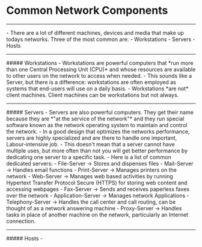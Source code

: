 # Common Network Components
<hr>
- There are a lot of different machines, devices and media that make up todays networks. Three of the most common are:
	- Workstations
	- Servers
	- Hosts

<hr>
##### Workstations
- Workstations are powerful computers that *run more than one Central Processing Unit (CPU)* and whose resources are available to other users on the network to access when needed.
- This sounds like a Server, but there is a difference: workstations are often employed as systems that end-users will use on a daily basis.
- Workstations *are not* client machines. Client machines can be workstations but not always.

<hr>
##### Servers
- Servers are also powerful computers. They get their name because they are *"at the service of the network"* and they run special software known as the network operating system to maintain and control the network.
- In a good design that optimizes the networks performance, servers are highly specialized and are there to handle one important, Labour-intensive job. 
- This doesn't mean that a server cannot have multiple uses, but more often than not you will get better performance by dedicating one server to a specific task.
- Here is a list of common dedicated servers:
	- File-Server -> Stores and dispenses files
	- Mail-Server -> Handles email functions
	- Print-Server -> Manages printers on the network
	- Web-Server -> Manages web based activities by running Hypertext Transfer Protocol Secure (HTTPS) for storing web content and accessing webpages
	- Fax-Server -> Sends and receives paperless faxes over the network
	- Application-Server -> Manages network Applications
	- Telephony-Server -> Handles the call center and call routing, can be thought of as a network answering machine
	- Proxy-Server -> Handles tasks in place of another machine on the network, particularly an Internet connection.

<hr>
##### Hosts
- 